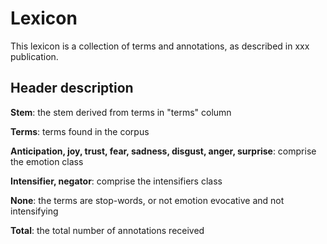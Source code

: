 # Lexicon

This lexicon is a collection of terms and annotations, as described in xxx publication.

## **Header description**

**Stem**: the stem derived from terms in "terms" column

**Terms**: terms found in the corpus

**Anticipation, joy, trust, fear, sadness, disgust, anger, surprise**: comprise the emotion class

**Intensifier, negator**: comprise the intensifiers class

**None**: the terms are stop-words, or not emotion evocative and not intensifying

**Total**: the total number of annotations received
